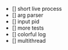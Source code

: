 - [] short live process
- [] arg parser
- [] input pid
- [] more tests
- [] colorful log
- [] multithread

